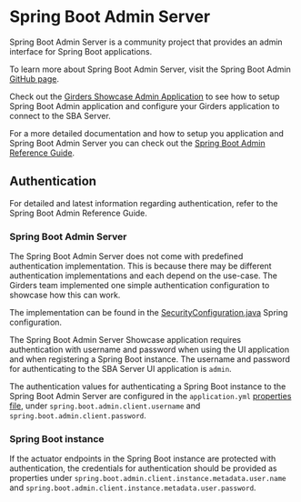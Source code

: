 # Spring Boot Admin Server

Spring Boot Admin Server is a community project that provides an admin interface for Spring Boot applications.

To learn more about Spring Boot Admin Server, visit the Spring Boot Admin [GitHub page](https://github.com/codecentric/spring-boot-admin).

Check out the [Girders Showcase Admin Application](https://github.com/netceteragroup/girders/tree/master/girders-demos/girders-demo-adminserver)
to see how to setup Spring Boot Admin application and configure your Girders application to connect to the SBA Server.

For a more detailed documentation and how to setup you application and Spring Boot Admin Server you can check out the 
[Spring Boot Admin Reference Guide](http://codecentric.github.io/spring-boot-admin/current/#getting-started).

## Authentication
For detailed and latest information regarding authentication, refer to the Spring Boot Admin Reference Guide.

### Spring Boot Admin Server

The Spring Boot Admin Server does not come with predefined authentication implementation. This is because there may be
different authentication implementations and each depend on the use-case. The Girders team implemented one simple
authentication configuration to showcase how this can work.

The implementation can be found in the [SecurityConfiguration.java](https://github.com/netceteragroup/girders/blob/master/girders-demos/girders-demo-adminserver/src/main/java/com/netcetera/girders/demo/adminserver/SecurityConfiguration.java) 
Spring configuration.

The Spring Boot Admin Server Showcase application requires authentication with username and password when using the UI
application and when registering a Spring Boot instance. The username and password for authenticating to the SBA Server 
UI application is `admin`. 

The authentication values for authenticating a Spring Boot instance to the Spring Boot Admin Server are 
configured in the `application.yml` [properties file](https://github.com/netceteragroup/girders/blob/master/girders-demos/girders-demo-showcase/src/main/resources-filtered/application.yml),
under `spring.boot.admin.client.username` and `spring.boot.admin.client.password`.

### Spring Boot instance

If the actuator endpoints in the Spring Boot instance are protected with authentication, the credentials for 
authentication should be provided as properties under `spring.boot.admin.client.instance.metadata.user.name` and 
`spring.boot.admin.client.instance.metadata.user.password`. 